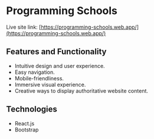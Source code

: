 # Programming Schools

Live site link: [https://programming-schools.web.app/](https://programming-schools.web.app/)

## Features and Functionality
* Intuitive design and user experience.
* Easy navigation.
* Mobile-friendliness.
* Immersive visual experience.
* Creative ways to display authoritative website content.

## Technologies
* React.js
* Bootstrap